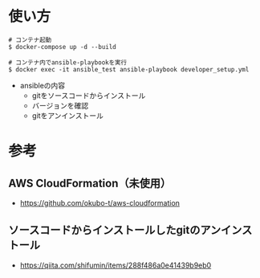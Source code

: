 # 使い方
```
# コンテナ起動
$ docker-compose up -d --build

# コンテナ内でansible-playbookを実行
$ docker exec -it ansible_test ansible-playbook developer_setup.yml
```

- ansibleの内容
  - gitをソースコードからインストール
  - バージョンを確認
  - gitをアンインストール

# 参考
## AWS CloudFormation（未使用）
- https://github.com/okubo-t/aws-cloudformation

## ソースコードからインストールしたgitのアンインストール
- https://qiita.com/shifumin/items/288f486a0e41439b9eb0
